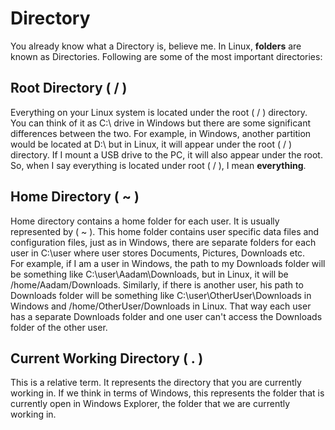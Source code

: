 # Directory
You already know what a Directory is, believe me. In Linux, **folders** are known as Directories. Following are some of the most important directories:

## Root Directory ( / )
Everything on your Linux system is located under the root ( / ) directory. You can think of it as C:\\ drive in Windows but there are some significant differences between the two. For example, in Windows, another partition would be located at D:\\ but in Linux, it will appear under the root ( / ) directory. If I mount a USB drive to the PC, it will also appear under the root. So, when I say everything is located under root ( / ), I mean **everything**.

## Home Directory ( ~ )
Home directory contains a home folder for each user. It is usually represented by ( ~ ). This home folder contains user specific data files and configuration files, just as in Windows, there are separate folders for each user in C:\\user where user stores Documents, Pictures, Downloads etc.  
For example, if I am a user in Windows, the path to my Downloads folder will be something like C:\\user\\Aadam\\Downloads, but in Linux, it will be /home/Aadam/Downloads. Similarly, if there is another user, his path to Downloads folder will be something like C:\\user\\OtherUser\\Downloads in Windows and /home/OtherUser/Downloads in Linux. That way each user has a separate Downloads folder and one user can't access the Downloads folder of the other user.

## Current Working Directory ( . )
This is a relative term. It represents the directory that you are currently working in. If we think in terms of Windows, this represents the folder that is currently open in Windows Explorer, the folder that we are currently working in.
